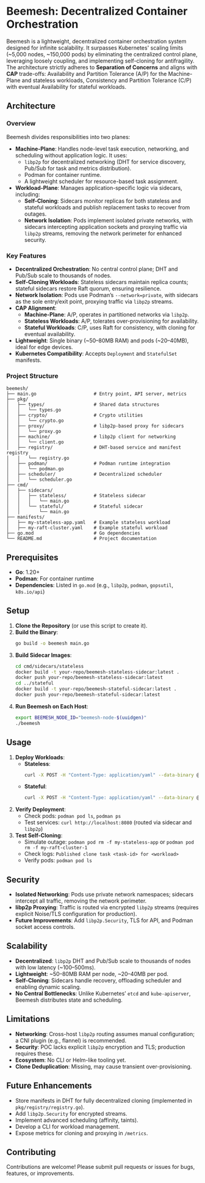 # Beemesh: Decentralized Container Orchestration

Beemesh is a lightweight, decentralized container orchestration system designed for infinite scalability. It surpasses Kubernetes' scaling limits (~5,000 nodes, ~150,000 pods) by eliminating the centralized control plane, leveraging loosely coupling, and implementing self-cloning for antifragility. The architecture strictly adheres to **Separation of Concerns** and aligns with **CAP** trade-offs: Availability and Partition Tolerance (A/P) for the Machine-Plane and stateless workloads, Consistency and Partition Tolerance (C/P) with eventual Availability for stateful workloads.

## Architecture

### Overview
Beemesh divides responsibilities into two planes:
- **Machine-Plane**: Handles node-level task execution, networking, and scheduling without application logic. It uses:
  - `libp2p` for decentralized networking (DHT for service discovery, Pub/Sub for task and metrics distribution).
  - Podman for container runtime.
  - A lightweight scheduler for resource-based task assignment.
- **Workload-Plane**: Manages application-specific logic via sidecars, including:
  - **Self-Cloning**: Sidecars monitor replicas for both stateless and stateful workloads and publish replacement tasks to recover from outages.
  - **Network Isolation**: Pods implement isolated private networks, with sidecars intercepting application sockets and proxying traffic via `libp2p` streams, removing the network perimeter for enhanced security.

### Key Features
- **Decentralized Orchestration**: No central control plane; DHT and Pub/Sub scale to thousands of nodes.
- **Self-Cloning Workloads**: Stateless sidecars maintain replica counts; stateful sidecars restore Raft quorum, ensuring resilience.
- **Network Isolation**: Pods use Podman’s `--network=private`, with sidecars as the sole entry/exit point, proxying traffic via `libp2p` streams.
- **CAP Alignment**:
  - **Machine-Plane**: A/P, operates in partitioned networks via `libp2p`.
  - **Stateless Workloads**: A/P, tolerates over-provisioning for availability.
  - **Stateful Workloads**: C/P, uses Raft for consistency, with cloning for eventual availability.
- **Lightweight**: Single binary (~50–80MB RAM) and pods (~20–40MB), ideal for edge devices.
- **Kubernetes Compatibility**: Accepts `Deployment` and `StatefulSet` manifests.

### Project Structure
```
beemesh/
├── main.go                     # Entry point, API server, metrics
├── pkg/
│   ├── types/                  # Shared data structures
│   │   └── types.go
│   ├── crypto/                 # Crypto utilities
│   │   └── crypto.go
│   ├── proxy/                  # libp2p-based proxy for sidecars
│   │   └── proxy.go
│   ├── machine/                # libp2p client for networking
│   │   └── client.go
│   ├── registry/               # DHT-based service and manifest registry
│   │   └── registry.go
│   ├── podman/                 # Podman runtime integration
│   │   └── podman.go
│   ├── scheduler/              # Decentralized scheduler
│   │   └── scheduler.go
├── cmd/
│   ├── sidecars/
│   │   ├── stateless/          # Stateless sidecar 
│   │   │   └── main.go
│   │   └── stateful/           # Stateful sidecar
│   │       └── main.go
├── manifests/
│   ├── my-stateless-app.yaml   # Example stateless workload
│   ├── my-raft-cluster.yaml    # Example stateful workload
├── go.mod                      # Go dependencies
└── README.md                   # Project documentation
```

## Prerequisites
- **Go**: 1.20+
- **Podman**: For container runtime
- **Dependencies**: Listed in `go.mod` (e.g., `libp2p`, `podman`, `gopsutil`, `k8s.io/api`)

## Setup
1. **Clone the Repository** (or use this script to create it).
2. **Build the Binary**:
   ```bash
   go build -o beemesh main.go
   ```
3. **Build Sidecar Images**:
   ```bash
   cd cmd/sidecars/stateless
   docker build -t your-repo/beemesh-stateless-sidecar:latest .
   docker push your-repo/beemesh-stateless-sidecar:latest
   cd ../stateful
   docker build -t your-repo/beemesh-stateful-sidecar:latest .
   docker push your-repo/beemesh-stateful-sidecar:latest
   ```
4. **Run Beemesh on Each Host**:
   ```bash
   export BEEMESH_NODE_ID="beemesh-node-$(uuidgen)"
   ./beemesh
   ```

## Usage
1. **Deploy Workloads**:
   - **Stateless**:
     ```bash
     curl -X POST -H "Content-Type: application/yaml" --data-binary @manifests/my-stateless-app.yaml http://localhost:8080/v1/workloads/stateless
     ```
   - **Stateful**:
     ```bash
     curl -X POST -H "Content-Type: application/yaml" --data-binary @manifests/my-raft-cluster.yaml http://localhost:8080/v1/workloads/stateful
     ```
2. **Verify Deployment**:
   - Check pods: `podman pod ls`, `podman ps`
   - Test services: `curl http://localhost:8080` (routed via sidecar and `libp2p`)
3. **Test Self-Cloning**:
   - Simulate outage: `podman pod rm -f my-stateless-app` or `podman pod rm -f my-raft-cluster-1`
   - Check logs: `Published clone task <task-id> for <workload>`
   - Verify pods: `podman pod ls`

## Security
- **Isolated Networking**: Pods use private network namespaces; sidecars intercept all traffic, removing the network perimeter.
- **libp2p Proxying**: Traffic is routed via encrypted `libp2p` streams (requires explicit Noise/TLS configuration for production).
- **Future Improvements**: Add `libp2p.Security`, TLS for API, and Podman socket access controls.

## Scalability
- **Decentralized**: `libp2p` DHT and Pub/Sub scale to thousands of nodes with low latency (~100–500ms).
- **Lightweight**: ~50–80MB RAM per node, ~20–40MB per pod.
- **Self-Cloning**: Sidecars handle recovery, offloading scheduler and enabling dynamic scaling.
- **No Central Bottlenecks**: Unlike Kubernetes’ `etcd` and `kube-apiserver`, Beemesh distributes state and scheduling.

## Limitations
- **Networking**: Cross-host `libp2p` routing assumes manual configuration; a CNI plugin (e.g., flannel) is recommended.
- **Security**: POC lacks explicit `libp2p` encryption and TLS; production requires these.
- **Ecosystem**: No CLI or Helm-like tooling yet.
- **Clone Deduplication**: Missing, may cause transient over-provisioning.

## Future Enhancements
- Store manifests in DHT for fully decentralized cloning (implemented in `pkg/registry/registry.go`).
- Add `libp2p.Security` for encrypted streams.
- Implement advanced scheduling (affinity, taints).
- Develop a CLI for workload management.
- Expose metrics for cloning and proxying in `/metrics`.

## Contributing
Contributions are welcome! Please submit pull requests or issues for bugs, features, or improvements.
